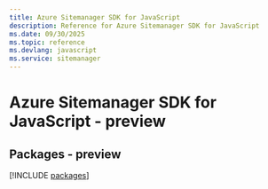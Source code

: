 ```yaml
---
title: Azure Sitemanager SDK for JavaScript
description: Reference for Azure Sitemanager SDK for JavaScript
ms.date: 09/30/2025
ms.topic: reference
ms.devlang: javascript
ms.service: sitemanager
---
```

# Azure Sitemanager SDK for JavaScript - preview
## Packages - preview
[!INCLUDE [packages](sitemanager-index.md)]